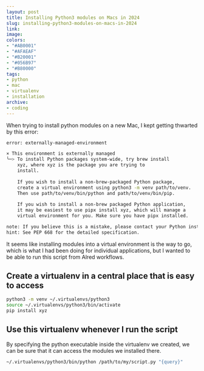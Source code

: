 ```yaml
---
layout: post
title: Installing Python3 modules on Macs in 2024
slug: installing-python3-modules-on-macs-in-2024
link:
image:
colors:
- "#AB0001"
- "#AFAEAF"
- "#B20001"
- "#056B97"
- "#B80000"
tags:
- python
- mac
- virtualenv
- installation
archive:
- coding
---
```


When trying to install python modules on a new Mac, I kept getting thwarted by this error:

```bash
error: externally-managed-environment

× This environment is externally managed
╰─> To install Python packages system-wide, try brew install
    xyz, where xyz is the package you are trying to
    install.
    
    If you wish to install a non-brew-packaged Python package,
    create a virtual environment using python3 -m venv path/to/venv.
    Then use path/to/venv/bin/python and path/to/venv/bin/pip.
    
    If you wish to install a non-brew packaged Python application,
    it may be easiest to use pipx install xyz, which will manage a
    virtual environment for you. Make sure you have pipx installed.

note: If you believe this is a mistake, please contact your Python installation or OS distribution provider. You can override this, at the risk of breaking your Python installation or OS, by passing --break-system-packages.
hint: See PEP 668 for the detailed specification.
```

It seems like installing modules into a virtual environment is the way to go, which is what I had been doing for individual applications, but I wanted to be able to run this script from Alred workflows. 

## Create a virtualenv in a central place that is easy to access

```bash
python3 -m venv ~/.virtualenvs/python3
source ~/.virtualenvs/python3/bin/activate
pip install xyz
```

## Use this virtualenv whenever I run the script

By specifying the python executable inside the virtualenv we created, we can be sure that it can access the modules we installed there.
```bash
~/.virtualenvs/python3/bin/python /path/to/my/script.py "{query}"
```
